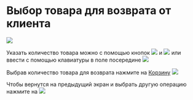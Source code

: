 # Выбор товара для возврата от клиента
![](https://github.com/smpb05/DSS-Retail/blob/project-screenshots/%D0%92%D1%8B%D0%B1%D0%BE%D1%80%20%D1%82%D0%BE%D0%B2%D0%B0%D1%80%D0%B0%20%D0%B4%D0%BB%D1%8F%20%D0%B2%D0%BE%D0%B7%D0%B2%D1%80%D0%B0%D1%82%D0%B0%20%D0%BE%D1%82%20%D0%BA%D0%BB%D0%B8%D0%B5%D0%BD%D1%82%D0%B0.png)

Указать количество товара можно с помощью кнопок ![](https://github.com/smpb05/DSS-Retail/blob/project-screenshots/%D0%BC%D0%B8%D0%BD%D1%83%D1%81%20%D0%BE%D0%B4%D0%B8%D0%BD.png)  и  ![](https://github.com/smpb05/DSS-Retail/blob/project-screenshots/%D0%BF%D0%BB%D1%8E%D1%81%20%D0%BE%D0%B4%D0%B8%D0%BD.png) или ввести с помощью клавиатуры в поле посередине ![](https://github.com/smpb05/DSS-Retail/blob/project-screenshots/1111.png)

Выбрав количество товара для возврата нажмите на [Корзину](https://github.com/smpb05/DSS-Retail/wiki/%D0%AD%D0%BA%D1%80%D0%B0%D0%BD-%D0%BF%D0%BE%D0%B4%D1%82%D0%B2%D0%B5%D1%80%D0%B6%D0%B4%D0%B5%D0%BD%D0%B8%D1%8F-%D0%B2%D0%BE%D0%B7%D0%B2%D1%80%D0%B0%D1%82%D0%B0-%D0%BE%D1%82-%D0%BA%D0%BB%D0%B8%D0%B5%D0%BD%D1%82%D0%B0) ![](https://github.com/smpb05/DSS-Retail/blob/project-screenshots/%D0%BA%D0%BD%D0%BE%D0%BF%D0%BA%D0%B0%20%D0%BA%D0%BE%D1%80%D0%B7%D0%B8%D0%BD%D0%B0.png)

Чтобы вернутся на предыдущий экран и выбрать другую операцию нажмите на ![](https://github.com/smpb05/DSS-Retail/blob/project-screenshots/%D0%BA%D0%BD%D0%BE%D0%BF%D0%BA%D0%B0%20%D0%BD%D0%B0%D0%B7%D0%B0%D0%B41.png)